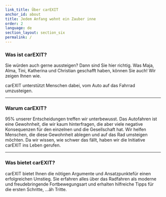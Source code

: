 ```yaml
---
link_title: Über carEXIT
anchor_id: about
title: Jedem Anfang wohnt ein Zauber inne
order: 2
language: de
section_layout: section_six
permalink: /
---
```


### Was ist carEXIT?

Sie würden auch gerne aussteigen? Dann sind Sie hier richtig. Was Maja, Alma, Tini, Katherina und Christian geschafft haben, können Sie auch! Wir zeigen Ihnen wie.

carEXIT unterstützt Menschen dabei, vom Auto auf das Fahrrad umzusteigen.

***

### Warum carEXIT?
95% unserer Entscheidungen treffen wir unterbewusst. Das Autofahren ist eine Gewohnheit, die wir kaum hinterfragen, die aber viele negative Konsequenzen für den einzelnen und die Gesellschaft hat. Wir helfen Menschen, die diese Gewohnheit ablegen und auf das Rad umsteigen möchten. Da wir wissen, wie schwer das fällt, haben wir die Initiative carEXIT ins Leben gerufen.

***

### Was bietet carEXIT?
carEXIT bietet Ihnen die nötigen Argumente und Ansatzpunktefür einen erfolgreichen Umstieg. Sie erfahren alles über das Radfahren als moderne und freudebringende Fortbewegungsart und erhalten hilfreiche Tipps für die ersten Schritte, ...äh Tritte.
